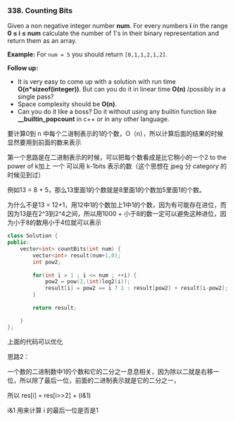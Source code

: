 ### 338. Counting Bits

Given a non negative integer number **num**. For every numbers **i** in the range **0 ≤ i ≤ num** calculate the number of 1's in their binary representation and return them as an array.

**Example:**
For `num = 5` you should return `[0,1,1,2,1,2]`.

**Follow up:**

-  It is very easy to come up with a solution with run time **O(n\*sizeof(integer))**. But can you do it in linear time **O(n)** /possibly in a single pass?
-  Space complexity should be **O(n)**.
-  Can you do it like a boss? Do it without using any builtin function like **__builtin_popcount** in c++ or in any other language.



要计算0到 n 中每个二进制表示的1的个数，O（n），所以计算后面的结果的时候显然要用到前面的数来表示

第一个思路是在二进制表示的时候，可以把每个数看成是比它稍小的一个2 to the power of k加上 一个 可以用 k-1bits 表示的数（这个思想在 jpeg 分 category 的时候见到过）

例如13 = 8 + 5，那么13里面1的个数就是8里面1的个数加5里面1的个数。

为什么不是13 = 12+1，用12中1的个数加上1中1的个数，因为有可能存在进位，而因为13是在2^3到2^4之间，所以用1000 + 小于8的数一定可以避免这种进位，因为小于8的数用小于4位就可以表示

```c++
class Solution {
public:
    vector<int> countBits(int num) {
        vector<int> result(num+1,0);
        int pow2;
        
        for(int i = 1 ; i <= num ; ++i) {
            pow2 = pow(2,(int)log2(i));
            result[i] = pow2 == i ? 1 : result[pow2] + result[i-pow2];
        }
        
        return result;

    }
};
```

上面的代码可以优化



思路2：

一个数的二进制数中1的个数和它的二分之一息息相关，因为除以二就是右移一位，所以除了最后一位，前面的二进制表示就是它的二分之一，

所以 res[i] = res[i>>2] + (i&1)

i&1 用来计算 i 的最后一位是否是1